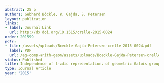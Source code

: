 ```yaml
---
abstract: 25 p
authors: Gebhard Böckle, W. Gajda, S. Petersen
layout: publication
links:
- label: Journal Link
  url: http://dx.doi.org/10.1515/crelle-2015-0024
order: 201599
pdfs:
- file: /assets/uploads/Boeckle-Gajda-Petersen-crelle-2015-0024.pdf
  label: PDF
  url: /ag-comp-arith-geom/assets/uploads/Boeckle-Gajda-Petersen-crelle-2015-0024.pdf
status: Published
title: Independence of l-adic representations of geometric Galois groups
type: Journal Article
year: '2015'
---
```

